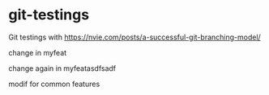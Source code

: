 # git-testings
Git testings with https://nvie.com/posts/a-successful-git-branching-model/

change in myfeat

change again in myfeatasdfsadf

modif for common features